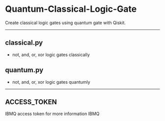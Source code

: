 # Quantum-Classical-Logic-Gate
Create classical logic gates using quantum gate with Qiskit.
<hr>

## classical.py
 - not, and, or, xor logic gates classically

## quantum.py
 - not, and, or, xor logic gates quantumly 
 
<hr>

## ACCESS_TOKEN 
IBMQ access token for more information <a src="https://quantum-computing.ibm.com/docs/manage/account/ibmq">IBMQ</a>
